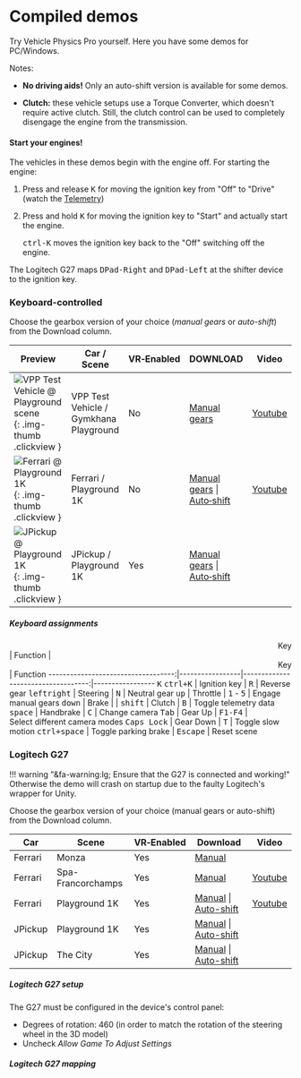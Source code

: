 # Compiled demos

Try Vehicle Physics Pro yourself. Here you have some demos for PC/Windows.

Notes:

- **No driving aids!** Only an auto-shift version is available for some demos.

- **Clutch:** these vehicle setups use a Torque Converter, which doesn't require active clutch.
	Still, the clutch control can be used to completely disengage the engine from the transmission.

#### Start your engines!

The vehicles in these demos begin with the engine off. For starting the engine:

1. Press and release <kbd>K</kbd> for moving the ignition key from "Off" to "Drive" (watch the [Telemetry](/components/vehicle-debug#vptelemetry))
2. Press and hold <kbd>K</kbd> for moving the ignition key to "Start" and actually start the engine.

	<kbd>ctrl-K</kbd> moves the ignition key back to the "Off" switching off the engine.

The Logitech G27 maps <kbd>DPad-Right</kbd> and <kbd>DPad-Left</kbd> at the shifter device to the
ignition key.

### Keyboard-controlled

Choose the gearbox version of your choice (_manual gears_ or _auto-shift_) from the Download column.

| Preview | Car / Scene | VR&#8209;Enabled |   DOWNLOAD       | Video         |
|-----------------|---------------------|------------|--------------------------------------|------------|
|![VPP Test Vehicle @ Playground scene](/img/gallery/vpp-test-vehicle-playground.jpg){: .img-thumb .clickview }	| VPP Test Vehicle / Gymkhana Playground	| No  | [Manual gears](#)						 | [Youtube](#) |
|![Ferrari @ Playground 1K](/img/gallery/vpp-ferrari-playground-1k.jpg){: .img-thumb .clickview } 				| Ferrari / Playground 1K  		| No  | [Manual gears](#) &#124; [Auto&#8209;shift](#) | [Youtube](#) |
|![JPickup @ Playground 1K](/img/gallery/vpp-jpickup-playground-1k.jpg){: .img-thumb .clickview } 				| JPickup / Playground 1K		| Yes | [Manual gears](#) &#124; [Auto&#8209;shift](#) |              |

##### Keyboard assignments

<center style="text-align:right">Key</center>| Function |<center style="text-align:right">Key</center>| Function
-----------------------------------:|-----------------|-----------------------------------:|-----------------
<kbd>K</kbd> <kbd>ctrl+K</kbd>		| Ignition key       | <kbd>R</kbd> 						| Reverse gear
<kbd>left</kbd><kbd>right</kbd>  	| Steering              | <kbd>N</kbd> 						| Neutral gear
<kbd>up</kbd> 						| Throttle              | <kbd>1</kbd> - <kbd>5</kbd> 			| Engage manual gears
<kbd>down</kbd> 					| Brake                 | |
<kbd>shift</kbd> 					| Clutch                | <kbd>B</kbd> 						| Toggle telemetry data
<kbd>space</kbd> 					| Handbrake             | <kbd>C</kbd> 						| Change camera
<kbd>Tab</kbd> 						| Gear Up          	    | <kbd>F1-F4</kbd>					| Select&nbsp;different&nbsp;camera&nbsp;modes
<kbd>Caps Lock</kbd> 				| Gear Down     	   | <kbd>T</kbd> 						| Toggle slow motion
<kbd>ctrl+space</kbd> 				| Toggle parking brake  | <kbd>Escape</kbd> 					| Reset scene


### Logitech G27

!!! warning "&fa-warning:lg; Ensure that the G27 is connected and working!"
	Otherwise the demo will crash on startup due to the faulty Logitech's wrapper for Unity.

Choose the gearbox version of your choice (manual gears or auto-shift) from the Download column.

| Car      			| Scene         	| VR&#8209;Enabled | Download	        | Video |
|-------------------|-------------------|------------|--------------------------------------|-------|
| Ferrari			| Monza				| Yes        | [Manual](#)					        |		|
| Ferrari			| Spa-Francorchamps | Yes        | [Manual](#)					        | [Youtube](#) |
| Ferrari			| Playground 1K		| Yes        | [Manual](#) &#124; [Auto-shift](#)	| [Youtube](#) |
| JPickup			| Playground 1K 	| Yes        | [Manual](#) &#124; [Auto-shift](#)	|       |
| JPickup			| The City			| Yes        | [Manual](#) &#124; [Auto-shift](#)	|       |

##### Logitech G27 setup

The G27 must be configured in the device's control panel:

-	Degrees of rotation: 460 (in order to match the rotation of the steering wheel in the 3D model)
-	Uncheck _Allow Game To Adjust Settings_

##### Logitech G27 mapping

